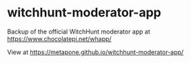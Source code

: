 # witchhunt-moderator-app
Backup of the official WitchHunt moderator app at https://www.chocolatepi.net/whapp/

View at https://metapone.github.io/witchhunt-moderator-app/

